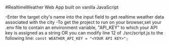 #RealtimeWeather Web App built on vanilla JavaScript

-Enter the target city's name into the input field to get realtime weather data associated with the city
-To get the project to run on your browser,set your .env file to contain an environment variable, "API_KEY" to which your API key is assigned as a string OR you can modify line 12 of ./src/script.js to the following line: `const WEATHER_API_KEY = "<YOUR API KEY>";`
